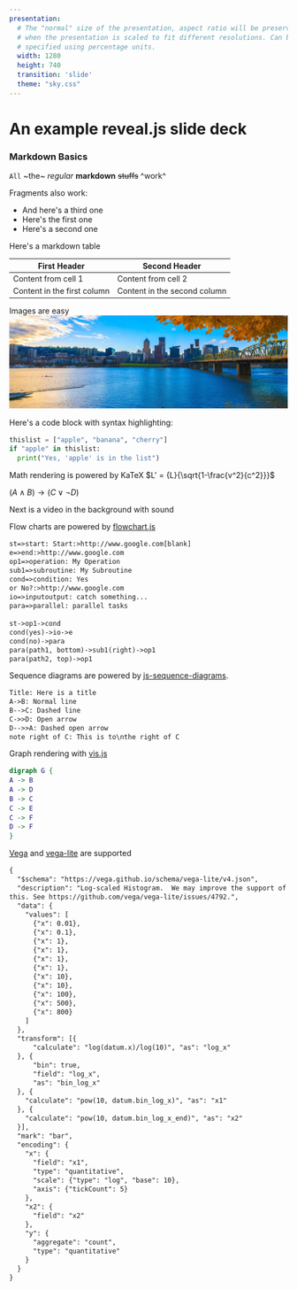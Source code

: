 ```yaml
---
presentation:
  # The "normal" size of the presentation, aspect ratio will be preserved
  # when the presentation is scaled to fit different resolutions. Can be
  # specified using percentage units.
  width: 1280
  height: 740
  transition: 'slide'
  theme: "sky.css"
---
```


<!-- slide -->
# An example reveal.js slide deck

<!-- slide -->
### Markdown Basics
`All` ~the~ *regular* **markdown** ~~stuffs~~ ^work^

<!-- slide -->
Fragments also work:

- And here's a third one <!-- .element: class="fragment" data-fragment-index="3" -->
- Here's the first one <!-- .element: class="fragment" data-fragment-index="1" -->
- Here's a second one <!-- .element: class="fragment" data-fragment-index="2" -->

<!-- slide -->
Here's a markdown table

First Header | Second Header
|------------ | -------------|
Content from cell 1 | Content from cell 2
Content in the first column | Content in the second column

<!-- slide -->
Images are easy
![Portland](PdxFall18.jpg)

<!-- slide -->
Here's a code block with syntax highlighting:
```py {.line-numbers}
thislist = ["apple", "banana", "cherry"]
if "apple" in thislist:
  print("Yes, 'apple' is in the list")
```
<!-- slide -->
Math rendering is powered by KaTeX
$L' = {L}{\sqrt{1-\frac{v^2}{c^2}}}$

$(A \land B) \to (C \lor \neg D)$

<!-- slide -->
Next is a video in the background with sound

<!-- slide data-background-video=Languages.mp4 data-background-video-loop=true -->

<!-- slide -->
Flow charts are powered by [flowchart.js](http://flowchart.js.org/)
```flow  
st=>start: Start:>http://www.google.com[blank]
e=>end:>http://www.google.com
op1=>operation: My Operation
sub1=>subroutine: My Subroutine
cond=>condition: Yes
or No?:>http://www.google.com
io=>inputoutput: catch something...
para=>parallel: parallel tasks

st->op1->cond
cond(yes)->io->e
cond(no)->para
para(path1, bottom)->sub1(right)->op1
para(path2, top)->op1
```

<!-- slide -->
Sequence diagrams are powered by [js-sequence-diagrams](https://bramp.github.io/js-sequence-diagrams/).
```sequence {theme="hand"}
Title: Here is a title
A->B: Normal line
B-->C: Dashed line
C->>D: Open arrow
D-->>A: Dashed open arrow
note right of C: This is to\nthe right of C
```

<!-- slide -->
Graph rendering with [vis.js](https://github.com/mdaines/viz.js)

```dot
digraph G {
A -> B
A -> D
B -> C
C -> E
C -> F
D -> F
}
```

<!-- slide -->

[Vega](https://vega.github.io/vega/) and [vega-lite](https://vega.github.io/vega-lite/) are supported
```vega-lite
{
  "$schema": "https://vega.github.io/schema/vega-lite/v4.json",
  "description": "Log-scaled Histogram.  We may improve the support of this. See https://github.com/vega/vega-lite/issues/4792.",
  "data": {
    "values": [
      {"x": 0.01},
      {"x": 0.1},
      {"x": 1},
      {"x": 1},
      {"x": 1},
      {"x": 1},
      {"x": 10},
      {"x": 10},
      {"x": 100},
      {"x": 500},
      {"x": 800}
    ]
  },
  "transform": [{
      "calculate": "log(datum.x)/log(10)", "as": "log_x"
  }, {
      "bin": true,
      "field": "log_x",
      "as": "bin_log_x"
  }, {
    "calculate": "pow(10, datum.bin_log_x)", "as": "x1"
  }, {
    "calculate": "pow(10, datum.bin_log_x_end)", "as": "x2"
  }],
  "mark": "bar",
  "encoding": {
    "x": {
      "field": "x1",
      "type": "quantitative",
      "scale": {"type": "log", "base": 10},
      "axis": {"tickCount": 5}
    },
    "x2": {
      "field": "x2"
    },
    "y": {
      "aggregate": "count",
      "type": "quantitative"
    }
  }
}
```
